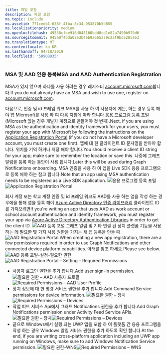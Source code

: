 ```yaml
---
title: 파일 포함
description: 파일 포함
ms.topic: include
ms.assetid: 771ceeb1-638f-4fba-8c34-953870b5d855
ms.localizationpriority: medium
ms.openlocfilehash: 49538cfee916d048160bdd8cd1e82a7490b979d6
ms.sourcegitcommit: 945a0f4bda02e3b4eb9a665379c2af9bd5285a53
ms.translationtype: MT
ms.contentlocale: ko-KR
ms.lasthandoff: 04/18/2019
ms.locfileid: "58908935"
---
```

### <a name="msa-and-aad-authentication-registration"></a><span data-ttu-id="2df23-103">MSA 및 AAD 인증 등록</span><span class="sxs-lookup"><span data-stu-id="2df23-103">MSA and AAD Authentication Registration</span></span>

<span data-ttu-id="2df23-104">MSA가 있지 않으며 하나를 사용 하려는 경우 레지스터 [account.microsoft.com](https://account.microsoft.com/account)합니다.</span><span class="sxs-lookup"><span data-stu-id="2df23-104">If you do not already have an MSA and wish to use one, register on [account.microsoft.com](https://account.microsoft.com/account).</span></span>

<span data-ttu-id="2df23-105">다음으로, 인증 및 id 프레임 워크 MSA를 사용 하 여 사용자에 게는, 하는 경우 등록 해야 앱 Microsoft를 사용 하 여 다음 지침에 따라 합니다 [응용 프로그램 등록 포털](https://apps.dev.microsoft.com/) (Microsoft 없는 경우 개발자 계정으로 만들어야 첫 번째).</span><span class="sxs-lookup"><span data-stu-id="2df23-105">Next, if you are using MSA as the authentication and identity framework for your users, you must register your app with Microsoft by following the instructions on the [Application Registration Portal](https://apps.dev.microsoft.com/) (if you do not have a Microsoft developer account, you must create one first).</span></span> <span data-ttu-id="2df23-106">앱에 대 한 클라이언트 ID 문자열을 받아야 합니다. 위치를 기억 하거나 저장 해야 합니다.</span><span class="sxs-lookup"><span data-stu-id="2df23-106">You should receive a client ID string for your app; make sure to remember the location or save this.</span></span> <span data-ttu-id="2df23-107">나중에 그래프 알림을 등록 하는 동안이 사용 됩니다.</span><span class="sxs-lookup"><span data-stu-id="2df23-107">Later this will be used during Graph Notifications onboarding.</span></span> <span data-ttu-id="2df23-108">MSA 인증을 사용 하 여 앱을 Live SDK 응용 프로그램으로 등록 해야 하는 참고 합니다.</span><span class="sxs-lookup"><span data-stu-id="2df23-108">Note that an app using MSA authentication needs to be registered as a Live SDK application.</span></span>
<span data-ttu-id="2df23-109">![응용 프로그램 등록 포털](../../notifications/media/msa_app_registration/app_registration_portal.png)</span><span class="sxs-lookup"><span data-stu-id="2df23-109">![Application Registration Portal](../../notifications/media/msa_app_registration/app_registration_portal.png)</span></span>

<span data-ttu-id="2df23-110">회사 계정 또는 학교 계정 인증 및 id 프레임 워크도 AAD를 사용 하는 앱을 작성 하는 경우에을 통해 앱을 등록 해야 [Azure Active Directory 인증 라이브러리](https://docs.microsoft.com/azure/active-directory/develop/active-directory-authentication-libraries) 클라이언트 ID를 가져오려면</span><span class="sxs-lookup"><span data-stu-id="2df23-110">If you're writing an app that uses AAD as work account or school account authentication and identity framework, you must register your app via [Azure Active Directory Authentication Libraries](https://docs.microsoft.com/azure/active-directory/develop/active-directory-authentication-libraries) in order to get the client ID.</span></span> 
 <span data-ttu-id="2df23-111">![AAD 등록 포털](../../notifications/media/aad_registration_portal/aad_registration_portal.png) 그래프 알림 및 기타 연결 된 장치 플랫폼 기능을 사용 하는 데 필요한 몇 가지 사용 권한을 가지는 새 앱 등록을 만들 때.</span><span class="sxs-lookup"><span data-stu-id="2df23-111">![AAD Registration Portal](../../notifications/media/aad_registration_portal/aad_registration_portal.png) When creating a new app registration, there are a few permissions required in order to use Graph Notifications and other connected device platform capabilities.</span></span> <span data-ttu-id="2df23-112">아래를 참조 하세요.</span><span class="sxs-lookup"><span data-stu-id="2df23-112">Please see below.</span></span> 
<span data-ttu-id="2df23-113">![AAD 등록 포털-설정-필요한 권한](../../notifications/media/aad_registration_portal/aad_registration_portal_permissions.png)</span><span class="sxs-lookup"><span data-stu-id="2df23-113">![AAD Registration Portal – Setting – Required Permissions](../../notifications/media/aad_registration_portal/aad_registration_portal_permissions.png)</span></span>
* <span data-ttu-id="2df23-114">사용자 로그인 권한을 추가 합니다.</span><span class="sxs-lookup"><span data-stu-id="2df23-114">Add user sign-in permission.</span></span>
<span data-ttu-id="2df23-115">![필요한 권한 – AAD 사용자 프로필](../../notifications/media/aad_registration_portal/permissions_1_user.png)</span><span class="sxs-lookup"><span data-stu-id="2df23-115">![Required Permissions – AAD User Profile](../../notifications/media/aad_registration_portal/permissions_1_user.png)</span></span>
* <span data-ttu-id="2df23-116">장치 정보에 대 한 명령 서비스 권한을 추가 합니다.</span><span class="sxs-lookup"><span data-stu-id="2df23-116">Add Command Service permissions for device information.</span></span>
<span data-ttu-id="2df23-117">![필요한 권한 – 장치](../../notifications/media/aad_registration_portal/permissions_2_devices.png)</span><span class="sxs-lookup"><span data-stu-id="2df23-117">![Required Permissions – Devices](../../notifications/media/aad_registration_portal/permissions_2_devices.png)</span></span>
* <span data-ttu-id="2df23-118">작업 피드 서비스 Api에서 그래프 Notifications 권한을 추가 합니다.</span><span class="sxs-lookup"><span data-stu-id="2df23-118">Add Graph Notifications permission under Activity Feed Service APIs.</span></span>
<span data-ttu-id="2df23-119">![필요한 권한 – 장치](../../notifications/media/aad_registration_portal/permissions_3_graph_notifications.png)</span><span class="sxs-lookup"><span data-stu-id="2df23-119">![Required Permissions – Devices](../../notifications/media/aad_registration_portal/permissions_3_graph_notifications.png)</span></span>
* <span data-ttu-id="2df23-120">끝으로 Windows에서 실행 되는 UWP 앱을 포함 하 여 플랫폼 간 응용 프로그램을 작성 하는 경우 Windows 알림 서비스 권한을 추가 하도록 확인 합니다.</span><span class="sxs-lookup"><span data-stu-id="2df23-120">At the end, if you are writing cross-platform application including an UWP app running on Windows, make sure to add Windows Notification Service permission.</span></span>
<span data-ttu-id="2df23-121">![필요한 권한-WNS](../../notifications/media/aad_registration_portal/permissions_4_wns_push.png)</span><span class="sxs-lookup"><span data-stu-id="2df23-121">![Required Permissions – WNS](../../notifications/media/aad_registration_portal/permissions_4_wns_push.png)</span></span>
